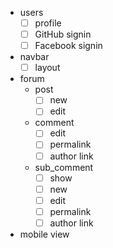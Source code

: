 - users
  - [ ] profile
  - [ ] GitHub signin
  - [ ] Facebook signin
- navbar
  - [ ] layout
- forum
  - post
    - [ ] new
    - [ ] edit
  - comment
    - [ ] edit
    - [ ] permalink
    - [ ] author link
  - sub_comment
    - [ ] show
    - [ ] new
    - [ ] edit
    - [ ] permalink
    - [ ] author link
- mobile view
